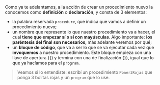 Como ya te adelantamos, a la acción de crear un procedimiento nuevo la conocemos como **definición** o **declaración**, y consta de 3 elementos:

- la palabra reservada `procedure`, que indica que vamos a definir un procedimiento nuevo;
- un nombre que represente lo que nuestro procedimiento va a hacer, el cual **tiene que empezar sí o sí con mayúsculas**. Algo importante: **los paréntesis del final son necesarios**, más adelante veremos por qué;
- un **bloque de código**, que va a ser lo que se va ejecutar cada vez que **invoquemos** a nuestro procedimiento. Este bloque empieza con una llave de apertura (`{`) y termina con una de finalización (`}`), igual que lo que ya hacíamos para el `program`.

> Veamos si lo entendiste: escribí un procedimiento `Poner3Rojas` que ponga 3 bolitas rojas y un `program` que lo use.